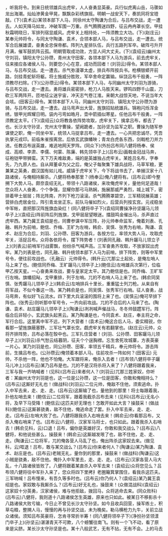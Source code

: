 <!-- { "loadSidebar": true } -->
，听我将令。到来日统领雄兵出虎牢，人人奋勇显英豪。兵行似虎离山岳，马骤如龙出海潮。灿灿渗黄金甲晃，飘飘杂彩绣旗摇。明朝一战安天下，奏凯同将宝镫敲。(下)(袁术云)某领本部下人马，同徐州太守陶谦为合后，与吕布交战，走一遭去。人如天降马如龙，冲破军围一万重。杀气腾腾迷四野，征云冉冉罩长空。甲挂秋霜明晓日，军排列宿显威风。虎牢关上相持处，一阵须教立大功。(下)(赵庄云)某奉元帅将令，与同太守陶谦、袁术，合领本部人马，与吕布交战，走一遭去。统军合后展雄谟，奋勇全忠保帝都。阵列九星排队伍，兵行五路列军卒。破阵弓升开月满，催军鼓凯阵云孤。明朝管取成功效，方显人间大丈夫。(下)(袁绍云)幽州太守刘羽，镇阳太守公孙瓒，青州太守田客，各领本部下人马为游兵，前去虎牢关，往来接应各诸侯人马，则要您小心在意，成功而回者！(刘羽云)得令。某领本部人马，与吕布交战。走一遭去。杀气弥漫罩太虚，排兵布阵按兵书。枪横银蟒开前路，剑挂青蛇斩将躯。将士施威分胜败，军卒舍命定赢输。纵饶吕布千般勇，一阵须教尽扫除。(下)(公孙瓒云)得令。某领本部下人马，与同幽州太守刘羽为游骑，与吕布交战，走一遭去。勇将雄兵密密排，枪刀人马胜天来。锣鸣四野千山震，刀砍三军两阵开。匝地征尘迷宇宙，冲天志气卷江淮。来朝大战惊天地，不说当年大会垓。(田客云)得令。某领本部下人马，同幽州太守刘羽、镇阳太守公孙瓒为游骑，与吕布交战，走一遭去。战马弯声出大营，旌旗招贴统雄兵。锦袍闪烁浑金绣，银甲光辉耀日明。袋内弓弯如皓月，壶中箭插似寒星。任他吕布千般勇，一阵须教定太平。(下)(袁绍云)众将教各依阵势攻取，虎牢关下，擒拿吕布，都去了也。长沙太守孙坚，兖州太守曹操，望阙跪者，加孙坚为监军之职。曹操为随军参谋使之职，俺一同坐中军，统领人马捉拿吕布，走一遭去。一心共把忠诚尽，凭吾执掌元戎印。前临朱雀按离宫。后依玄武旗幡映；青龙白虎各东西，剑戟枪刀并力进。任教吕布逞英雄，难逃地网天罗阵。(同众下)(外扮吕布同八健将杨奉、侯成、高顺、李肃、李儒、何蒙、陈廉、韩先领卒子上)(吕布云)画戟金冠战马奔，征袍铠甲带狮蛮。天下万夫难敌勇，端的是英雄独占虎牢关。某姓吕名布，字奉先，乃九原人也。自从拜董卓为父之后，俺父子每聚集下雄兵战将，马草军粮，更兼某之英勇，觑汉国有如儿戏。威镇于虎牢关下，今下将战书去了，单搦汉家十八路诸侯，与俺相持厮杀。八健将杨奉那里？(杨奉云)俺八健将有。(吕布云)即今整
搠下大势人马。颇奈袁绍无礼，带领十八路诸侯，来攻俺虎牢关，量他何足道哉！您众将人人奋勇，个个争强，显耀你那弓马熟娴，施展那威严勇烈，城上城下，密排着甲士层层；阵北阵南，齐列下枪刀滚滚。杀气腾腾罩碧空，三军精锐展英雄；营排白虎居金位，阵引青龙坐正东。前队马催如烈火，后营兵列按玄宫。元戎稳坐中军帐，直把那汉阵旌旗血染红！(同八健将卒子下)(袁绍同曹操净孙坚躧马儿领卒子上)(袁绍云)阵前阵后列旌旗，戈甲层层望眼迷。擂鼓鸣金催出马，杀声直过虎牢西。某乃冀王袁绍是也，同曹参谋中军压阵，孙元帅奉命监军，俺着刘表、孔融、韩升为前哨，鲍信、乔梅、王旷为左哨，韩俞、吴慎、张秀为右哨，陶谦、袁术、赵庄为合后，刘羽、公孙瓒、田客为游兵，各按方位，率领大势人马，攻取虎牢关，活捉吕布。众将各依将令，摆下阵势者！(刘表同孔融、韩升躧马儿领立子上)(刘表云)前哨军行战雾飘，纷纷杀气喊声高。三军奋勇齐攻取，不放家奴出虎牢。某乃刘表是也，同孔融、韩升统领本部下人马为前哨，排下阵势，则等中军里号令，便往前攻战也。（孔融云）元帅得令。(韩升云)兀那尘土起处，是俺左哨人马上来了也。(鲍信同乔梅、王旷躧马儿领卒子上)(鲍信云)左哨雄兵次第行，位临甲乙按天星。一心奋勇来攻战，要与皇家定太平。其乃鲍信是也。同乔梅、王旷军行左哨。旗幡招飐，戈甲重排，列于左哨。兀的不右哨人马上来了也。(韩俞同吴慎、张秀躧马儿领卒子上)(韩俞云)左哨排兵十里长，重重猛士列刀枪。从来自有将军战，不似今番这一场。某乃韩俞是也，同吴慎、张秀军行右哨。征人奋勇，战马弯奔，有似好飞云流水。四下里大兵滚滚的围将上来了也。(吴慎云)俺可早排下阵也。(张秀云)则听那中军号令，一齐向前攻战。兀的不合后的人马来了也。(陶谦、袁术、赵庄躧马儿领卒子上)(陶谦云)冽冽喊声催战马，冬冬帅鼓趱军行。阵临合后非轻小，玄武旗头起黑云。某乃陶谦是也，今同袁术、赵庄，奉主将之命，军行合后。这里离中军不远，列下大营者！(袁术云)俺这合后人马，委实精锐，你看那一望旌旗蔽塞野，三军壮气罩长空。觑虎牢关有若翻掌也。(赵庄云)元帅，众将齐排阵势，吕布必落在彀中也。三军扎住营者！(刘羽、公孙瓒、田客躧马儿领卒子上)(刘羽云)杀气愁云结暮阴，征夫个个逞胸襟。忘生舍死攻城寨，方表英豪一片心。某乃刘羽是也，同公孙瓒、田客，率领五千精兵，奉元帅将令。游击阵前，生擒吕布也。(公孙瓒云)俺领着本部人马。往前攻杀一阵如何？(田客云)
元帅，不杀他一阵，他也不怕俺。大军跟将来，俺杀入去者！(吕布领八健将卒子躧马儿冲上)(吕布云)某乃吕布是也。兀的不是汉将杀将入来了？八健将跟着我来，三军与我一齐呐喊者！(见科)(吕布云)来者何人？(刘羽云)兀那三姓家奴，你听者：某幽州太守刘羽是也，这一位是公孙瓒，这一位是田客，你敢和俺相持么？(吕布云)这厮好无礼也！(做战科)(刘羽云)二位元帅，俺敌不住他，须索逃命。扑入中军去来，走、走、走。(吕布云)这厮输了也，量他到的那里！将士每跟着我，扑他左哨去来！(鲍信云)二位将军，跟着我截杀吕布去来！(见科)(吕布云)无名小将，及早下马受降！(鲍信云)这匹夫好无理也！怎敢开如此大言？操鼓采！(做战科)(鲍信云)这厮甚骁勇，敌不住他，俺逃命走了罢。扑入中军去来，走、走、走。(吕布云)左哨大败了也。八健将跟我杀入右哨去来！(韩俞云)你看那吕布，又杀入俺右哨来了也。(吕布云)八健将，汉家军马将士，也只如此。跟着我杀入右哨去！(韩俞见科，云)口退！吕布，偏你是英雄好汉，你敢和我交战么？(吕布云)八健将，和他说些甚么，操鼓来！(韩俞云)这厮越发哏了也，敌不住他，走、走、走。(陶谦云)二位将军，兀的俺各营人马乱了也，俺出阵杀这家奴去来。(做见科，云)哐退！吕布，敢与某交战么？(吕布云)你来者何人？(陶谦云)某乃陶谦、袁术、赵庄是也。(吕布云)老贼无礼，量你到的那里，操鼓来！(做战科)(陶谦云)这小贼是骁勇，敌不住他。俺扑入中军里去，走、走、走。(吕布云)汉家各营人马大乱，十八路诸侯皆败了。八健将跟着某直杀入中军去来！(袁绍云)众将您见么？吕布领八健将往中军扑入来了，您众将四下里拷扌老圈簸箕掌围住，看我杀这匹夫。三军呐喊！吕布慢来，有吾久等多时也。(吕布云)你乃何人？(袁绍云)某乃冀王袁绍是也。家奴敢与我厮杀么？(吕布云)好无礼也，操鼓来！(众做混战科)(袁绍云)这家奴十分英勇，汉家诸侯，难与他拒敌，拨回马，众将逃命去来。(同众败科)(吕布云)八健将，我则道十八路诸侯怎生英雄，原来也只如此。被某日不移影杀十八路诸侯大败亏输，今日止不曾见长沙太守孙坚。如今且收兵回营，操军练士，积草屯粮，整搠人马，慢慢的再与孙坚交战，未为晚矣。勒马横枪力九牛，关前立战众诸侯。须知吕布英豪将，怎肯寻常折半筹！(同八健将领卒子下)(净扮孙坚领漾门卒子上)(孙坚云)湛湛青天不可欺，八个螃蟹往南飞。则有一个飞不动，看了原来是尖脐。某长沙太守孙坚是也。某十八般武艺，无有不拈，无有不会。上的马去
